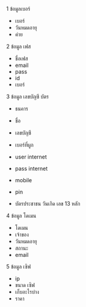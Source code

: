 
1 ข้อมูลเบอร์ 
- เบอร์
- วันหมดอายุ
- ค่าย

2 ข้อมูล เฟส
- ชื่อเฟส 
- email
- pass
- id
- เบอร์

3 ข้อมูล เลขบัญชี บัตร
- ธนคาร 
- ชื่อ 
- เลขบัญชี
- เบอร์ที่ผูก 
- user internet
- pass internet

- mobile 
- pin
- บัตรประชาชน วันเกิด เลข 13 หลัก

4 ข้อมูล โดเมน
- โดเมน 
- เจ้าของ
- วันหมดอายุ
- สถานะ
- email

5 ข้อมูล เซิฟ
- ip 
- ขนาด เซิฟ
- เก็บอะไรบ่าง
- ราคา


